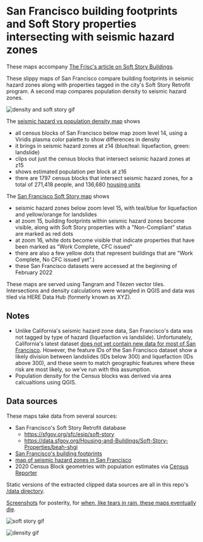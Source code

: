 # San Francisco building footprints and Soft Story properties intersecting with seismic hazard zones

These maps accompany [The Frisc's article on Soft Story Buildings](https://thefrisc.com).

These slippy maps of San Francisco compare building footprints in seismic hazard zones along with properties tagged in the city's Soft Story Retrofit program. A second map compares population density to seismic hazard zones.

![density and soft story gif](screenshots/density_and_soft_story.gif)

The [seismic hazard vs population density map](https://burritojustice.github.io/frisc/soft_story/density) shows 
- all census blocks of San Francisco below map zoom level 14, using a Viridis plasma color palette to show differences in density
- it brings in seismic hazard zones at z14 (blue/teal: liquefaction, green: landslide)
- clips out just the census blocks that intersect seismic hazard zones at z15
- shows estimated population per block at z16
- there are 1797 census blocks that intersect seismic hazard zones, for a total of 271,418 people, and 136,680 [housing units](https://www.census.gov/quickfacts/fact/note/US/HSG010219)

The [San Francisco Soft Story map](https://burritojustice.github.io/frisc/soft_story/footprints) shows 
- seismic hazard zones below zoom level 15, with teal/blue for liquefaction and yellow/orange for landslides
- at zoom 15, building footprints within seismic hazard zones become visible, along with Soft Story properties with a "Non-Compliant" status are marked as red dots
- at zoom 16, white dots become visible that indicate properties that have been marked as "Work Complete, CFC issued"
- there are also a few yellow dots that represent buildings that are "Work Complete, No CFC issued yet".) 
- these San Francisco datasets were accessed at the beginning of February 2022

These maps are served using Tangram and Tilezen vector tiles. Intersections and density calculations were wrangled in QGIS and data was tiled via HERE Data Hub (formerly known as XYZ). 

## Notes

- Unlike California's seismic hazard zone data, San Francisco's data was not tagged by type of hazard (liquefaction vs landslide). Unfortunately, California's latest dataset [does not yet contain new data for most of San Francisco](https://maps.conservation.ca.gov/cgs/informationwarehouse/regulatorymaps/). However, the feature IDs of the San Francisco dataset show a likely division between landslides (IDs below 300) and liquefaction (IDs above 300), and these seem to match geographic features where these risk are most likely, so we've run with this assumption.
- Population density for the Census blocks was derived via area calcualtions using QGIS.


## Data sources

These maps take data from several sources:

- San Francisco's Soft Story Retrofit database
  - https://sfgov.org/sfc/esip/soft-story
  - https://data.sfgov.org/Housing-and-Buildings/Soft-Story-Properties/beah-shgi
- [San Francisco's building footprints](https://data.sfgov.org/Geographic-Locations-and-Boundaries/Building-Footprints/ynuv-fyni)
- [map of seismic hazard zones in San Francisco](https://data.sfgov.org/City-Infrastructure/San-Francisco-Seismic-Hazard-Zones/7ahv-68ap)
- 2020 Census Block geometries with population estimates via [Census Reporter](https://censusreporter.org/user_geo/3f6e12cd367089ec55787de253a4f0ec/)

Static versions of the extracted clipped data sources are all in this repo's [/data directory](https://github.com/burritojustice/frisc/tree/main/soft_story/data).

[Screenshots](https://github.com/burritojustice/frisc/tree/main/soft_story/screenshots) for posterity, for [when, like tears in rain, these maps eventually die](https://www.youtube.com/watch?v=QefqJ7YhbWQ).

![soft story gif](screenshots/soft_story_seismic_hazards.gif)

![density gif](screenshots/pop_density_census_blocks_seismic_hazards_smooth.gif)



